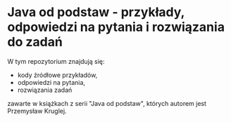 # Java od podstaw - przykłady, odpowiedzi na pytania i rozwiązania do zadań

W tym repozytorium znajdują się:

- kody źródłowe przykładów,
- odpowiedzi na pytania,
- rozwiązania zadań

zawarte w książkach z serii "Java od podstaw", których autorem jest Przemysław Kruglej.
